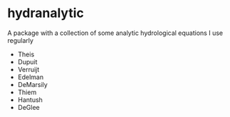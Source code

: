# hydranalytic
A package with a collection of some analytic hydrological equations I use
regularly
- Theis
- Dupuit
- Verruijt
- Edelman
- DeMarsily
- Thiem
- Hantush
- DeGlee

